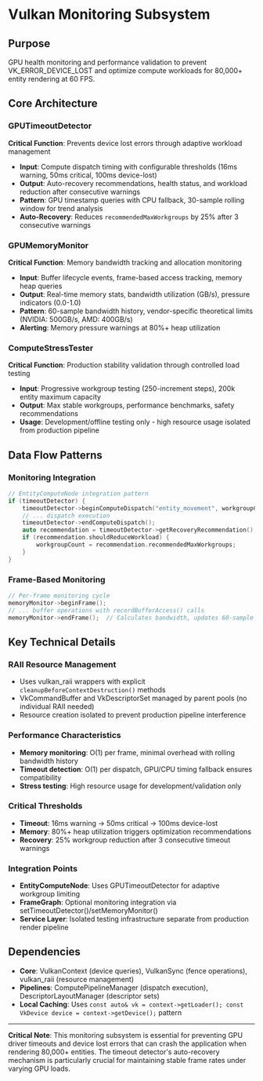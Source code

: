 # Vulkan Monitoring Subsystem

## Purpose
GPU health monitoring and performance validation to prevent VK_ERROR_DEVICE_LOST and optimize compute workloads for 80,000+ entity rendering at 60 FPS.

## Core Architecture

### GPUTimeoutDetector
**Critical Function**: Prevents device lost errors through adaptive workload management
- **Input**: Compute dispatch timing with configurable thresholds (16ms warning, 50ms critical, 100ms device-lost)
- **Output**: Auto-recovery recommendations, health status, and workload reduction after consecutive warnings
- **Pattern**: GPU timestamp queries with CPU fallback, 30-sample rolling window for trend analysis
- **Auto-Recovery**: Reduces `recommendedMaxWorkgroups` by 25% after 3 consecutive warnings

### GPUMemoryMonitor  
**Critical Function**: Memory bandwidth tracking and allocation monitoring
- **Input**: Buffer lifecycle events, frame-based access tracking, memory heap queries
- **Output**: Real-time memory stats, bandwidth utilization (GB/s), pressure indicators (0.0-1.0)
- **Pattern**: 60-sample bandwidth history, vendor-specific theoretical limits (NVIDIA: 500GB/s, AMD: 400GB/s)
- **Alerting**: Memory pressure warnings at 80%+ heap utilization

### ComputeStressTester
**Critical Function**: Production stability validation through controlled load testing
- **Input**: Progressive workgroup testing (250-increment steps), 200k entity maximum capacity
- **Output**: Max stable workgroups, performance benchmarks, safety recommendations
- **Usage**: Development/offline testing only - high resource usage isolated from production pipeline

## Data Flow Patterns

### Monitoring Integration
```cpp
// EntityComputeNode integration pattern
if (timeoutDetector) {
    timeoutDetector->beginComputeDispatch("entity_movement", workgroupCount);
    // ... dispatch execution
    timeoutDetector->endComputeDispatch();
    auto recommendation = timeoutDetector->getRecoveryRecommendation();
    if (recommendation.shouldReduceWorkload) {
        workgroupCount = recommendation.recommendedMaxWorkgroups;
    }
}
```

### Frame-Based Monitoring
```cpp
// Per-frame monitoring cycle
memoryMonitor->beginFrame();
// ... buffer operations with recordBufferAccess() calls
memoryMonitor->endFrame();  // Calculates bandwidth, updates 60-sample history
```

## Key Technical Details

### RAII Resource Management
- Uses vulkan_raii wrappers with explicit `cleanupBeforeContextDestruction()` methods
- VkCommandBuffer and VkDescriptorSet managed by parent pools (no individual RAII needed)
- Resource creation isolated to prevent production pipeline interference

### Performance Characteristics
- **Memory monitoring**: O(1) per frame, minimal overhead with rolling bandwidth history
- **Timeout detection**: O(1) per dispatch, GPU/CPU timing fallback ensures compatibility
- **Stress testing**: High resource usage for development/validation only

### Critical Thresholds
- **Timeout**: 16ms warning → 50ms critical → 100ms device-lost
- **Memory**: 80%+ heap utilization triggers optimization recommendations
- **Recovery**: 25% workgroup reduction after 3 consecutive timeout warnings

### Integration Points
- **EntityComputeNode**: Uses GPUTimeoutDetector for adaptive workgroup limiting
- **FrameGraph**: Optional monitoring integration via setTimeoutDetector()/setMemoryMonitor()
- **Service Layer**: Isolated testing infrastructure separate from production render pipeline

## Dependencies
- **Core**: VulkanContext (device queries), VulkanSync (fence operations), vulkan_raii (resource management)
- **Pipelines**: ComputePipelineManager (dispatch execution), DescriptorLayoutManager (descriptor sets)
- **Local Caching**: Uses `const auto& vk = context->getLoader(); const VkDevice device = context->getDevice();` pattern

---
**Critical Note**: This monitoring subsystem is essential for preventing GPU driver timeouts and device lost errors that can crash the application when rendering 80,000+ entities. The timeout detector's auto-recovery mechanism is particularly crucial for maintaining stable frame rates under varying GPU loads.